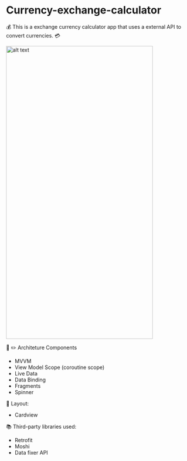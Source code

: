 # Currency-exchange-calculator
:moneybag: This is a exchange currency calculator app that uses a external API to convert currencies. :credit_card:


<img src="https://user-images.githubusercontent.com/83729929/160294270-83381813-090e-428a-b051-96c2fbdcda5e.png" alt="alt text" width="400" height="800"> 



:triangular_ruler: :pencil2: Architeture Components
  - MVVM
  - View Model Scope (coroutine scope)
  - Live Data
  - Data Binding
  - Fragments
  - Spinner

:receipt: Layout: 
- Cardview

:books: Third-party libraries used:
  - Retrofit
  - Moshi
  - Data fixer API
